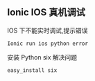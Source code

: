 ## Ionic IOS 真机调试

IOS 下不能实时调试,提示错误

```shell
Ionic run ios python error
```

安装 Python six 解决问题

```shell
easy_install six
```